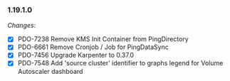 ### 1.19.1.0

_Changes:_

- [X] PDO-7238 Remove KMS Init Container from PingDirectory
- [X] PDO-6661 Remove Cronjob / Job for PingDataSync
- [X] PDO-7456 Upgrade Karpenter to 0.37.0
- [X] PDO-7548 Add 'source cluster' identifier to graphs legend for Volume Autoscaler dashboard 
